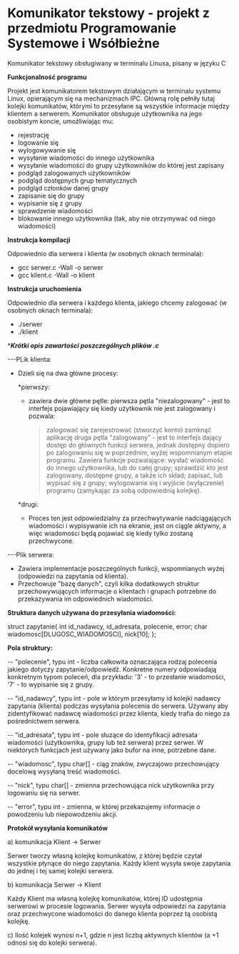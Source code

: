 # Komunikator tekstowy - projekt z przedmiotu Programowanie Systemowe i Wsółbieżne
Komunikator tekstowy obsługiwany w terminalu Linuxa, pisany w języku C

********Funkcjonalność programu********

Projekt jest komunikatorem tekstowym działającym w terminalu systemu Linux, opierającym się na mechanizmach IPC. Główną rolę pełniły tutaj kolejki komunikatów, którymi to przesyłane są wszystkie informacje między klientem a serwerem. Komunikator obsługuje użytkownika na jego osobistym koncie, umożliwiając mu:
 - rejestrację
 - logowanie się
 - wylogowywanie się
 - wysyłanie wiadomości do innego użytkownika
 - wysyłanie wiadomości do grupy użytkowników do której jest zapisany
 - podgląd zalogowanych użytkowników
 - podgląd dostępnych grup tematycznych
 - podgląd członków danej grupy
 - zapisanie się do grupy
 - wypisanie się z grupy
 - sprawdzenie wiadomości
 - blokowanie innego użytkownika (tak, aby nie otrzymywać od niego wiadomości)



********Instrukcja kompilacji********

Odpowiednio dla serwera i klienta (w osobnych oknach terminala):
- gcc serwer.c -Wall -o serwer
- gcc klient.c -Wall -o klient

********Instrukcja uruchomienia********

Odpowiednio dla serwera i każdego klienta, jakiego chcemy zalogować (w osobnych oknach terminala):
- ./serwer
- ./klient



********Krótki opis zawartości poszczególnych plików *.c********

---PLik klienta:

- Dzieli się na dwa główne procesy:
  
   *pierwszy:
	- zawiera dwie główne pętle: pierwsza pętla "niezalogowany" - jest to interfejs pojawiający się kiedy użytkownik nie jest zalogowany i pozwala:
	   > zalogować się
	   > zarejestrować (stworzyć konto)
	   > zamknąć aplikację
	druga pętla "zalogowany" - jest to interfejs dający dostęp do głównych funkcji serwera, jednak dostępny dopiero po zalogowaniu się w poprzednim, wyżej wspomnianym etapie programu. Zawiera funkcje pozwalające:
	   > wysłać wiadomość do innego użytkownika, lub do całej grupy;
	   > sprawdzić kto jest zalogowany, dostępne grupy, a także ich skład;
	   > zapisać, lub wypisać się z grupy;
	   > wylogowanie się i wyjście (wyłączenie) programu (zamykając za sobą odpowiednią kolejkę).

   *drugi:
	- Proces ten jest odpowiedzialny za przechwytywanie nadciągających wiadomości i wypisywanie ich na ekranie,
jest on ciągle aktywny, a więc wiadomości będą pojawiać się kiedy tylko zostaną przechwycone.


---Plik serwera:

- Zawiera implementacje poszczególnych funkcji, wspomnianych wyżej (odpowiedzi na zapytania od klienta).
- Przechowuje "bazę danych", czyli kilka dodatkowych struktur przechowywujących informacje o klientach i grupach potrzebne do przekazywania im odpowiednich wiadomości.


********Struktura danych używana do przesyłania wiadomości:********

struct zapytanie{
    int id_nadawcy, id_adresata, polecenie, error;
    char wiadomosc[DLUGOSC_WIADOMOSCI], nick[10];
};


********Pola struktury:********

-- "polecenie", typu int - liczba całkowita oznaczająca rodzaj polecenia jakiego dotyczy zapytanie/odpowiedź.
Konkretne numery odpowiadają konkretnym typom poleceń, dla przykładu:
'3' - to przesłanie wiadomości,
'7' - to wypisanie się z grupy.

-- "id_nadawcy", typu int - pole w którym przesyłamy id kolejki nadawcy zapytania (klienta) podczas wysyłania polecenia do serwera.
Używany aby zidentyfikować nadawcę wiadomości przez klienta, kiedy trafia do niego za pośrednictwem serwera.

-- "id_adresata", typu int - pole słuzące do identyfikacji adresata wiadomości (użytkownika, grupy lub też serwera) przez serwer. W niektórych funkcjach jest używany jako bufor na inne, potrzebne dane.

-- "wiadomosc", typu char[] - ciąg znaków, zwyczajowo przechowujący docelową wysyłaną treść wiadomości.

-- "nick", typu char[] - zmienna przechowująca nick użytkownika przy logowaniu się na serwer.

-- "error", typu int - zmienna, w której przekazujemy informacje o powodzeniu lub niepowodzeniu akcji.


********Protokół wysyłania komunikatów********

a) komunikacja Klient -> Serwer

Serwer tworzy własną kolejkę komunikatów, z której będzie czytał wszystkie płynące do niego zapytania.
Każdy klient wysyła swoje zapytania do jednej i tej samej kolejki serwera.


b) komunikacja Serwer -> Klient

Każdy Klient ma własną kolejkę komunikatów, której ID udostępnia serwerowi w procesie logowania.
Serwer wysyła odpowiedzi na zapytania oraz przechwycone wiadomości do danego klienta poprzez tą osobistą kolejkę.


c) Ilość kolejek wynosi n+1, gdzie n jest liczbą aktywnych klientów (a +1 odnosi się do kolejki serwera).


